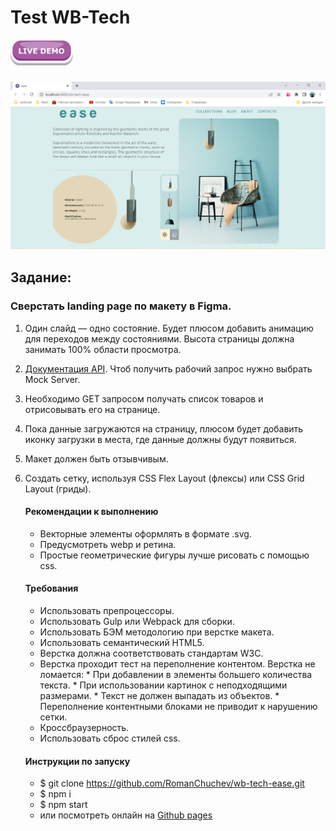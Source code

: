 # Test WB-Tech

<a href="https://romanchuchev.github.io/wb-tech-ease/">
   <img src="./src/images/Live-Demo.webp" alt="live-demo" width="100px"/> 
</a>

### [![](src/images/screenshot.png)](https://romanchuchev.github.io/wb-tech-ease/)

## Задание:

### Сверстать landing page по макету в Figma.

1.  Один слайд — одно состояние. Будет плюсом добавить анимацию для переходов между состояниями. Высота страницы должна занимать 100% области просмотра.
2.  [Документация API](https://lampshop.docs.apiary.io/#reference/0/questions-collection). Чтоб получить рабочий запрос нужно выбрать Mock Server.
3.  Необходимо GET запросом получать список товаров и отрисовывать его на странице.
4.  Пока данные загружаются на страницу, плюсом будет добавить иконку загрузки в места, где данные должны будут появиться.
5.  Макет должен быть отзывчивым.
6.  Создать сетку, используя CSS Flex Layout (флексы) или CSS Grid Layout (гриды).

    #### Рекомендации к выполнению

    -   Векторные элементы оформлять в формате .svg.
    -   Предусмотреть webp и ретина.
    -   Простые геометрические фигуры лучше рисовать с помощью css.

    #### Требования

    -   Использовать препроцессоры.
    -   Использовать Gulp или Webpack для сборки.
    -   Использовать БЭМ методологию при верстке макета.
    -   Использовать семантический HTML5.
    -   Верстка должна соответствовать стандартам W3C.
    -   Верстка проходит тест на переполнение контентом. Верстка не ломается:
            * При добавлении в элементы большего количества текста.
            * При использовании картинок с неподходящими размерами.
            * Текст не должен выпадать из объектов.
            * Переполнение контентными блоками не приводит к нарушению сетки.
    -   Кроссбраузерность.
    -   Использовать сброс стилей css.

    #### Инструкции по запуску

    -   $ git clone https://github.com/RomanChuchev/wb-tech-ease.git
    -   $ npm i
    -   $ npm start
    -   или посмотреть онлайн на [Github pages](https://romanchuchev.github.io/wb-tech-ease/)
